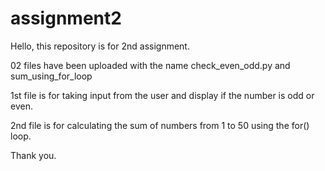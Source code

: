 # assignment2
Hello, this repository is for 2nd assignment.

02 files have been uploaded with the name check_even_odd.py and sum_using_for_loop

1st file is for taking input from the user and display if the number is odd or even.

2nd file is for calculating the sum of numbers from 1 to 50 using the for() loop.

Thank you.
